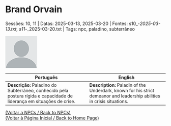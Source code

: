 
# Brand Orvain

Sessões: 10, 11 | Datas: 2025-03-13, 2025-03-20 | Fontes: s10_-_2025-03-13.txt, s11_-_2025-03-20.txt | Tags: npc, paladino, subterrâneo

![Brand Orvain](docs/dm/npc/blank.png)

| Português | English |
|-----------|---------|
| **Descrição:** Paladino do Subterrâneo, conhecido pela postura rígida e capacidade de liderança em situações de crise. | **Description:** Paladin of the Underdark, known for his strict demeanor and leadership abilities in crisis situations. |

[(Voltar a NPCs / Back to NPCs)](npcs_list.md)  
[(Voltar à Página Inicial / Back to Home Page)](home.md)



















